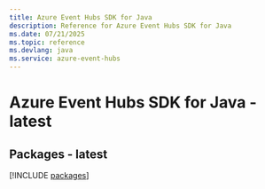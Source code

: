 ```yaml
---
title: Azure Event Hubs SDK for Java
description: Reference for Azure Event Hubs SDK for Java
ms.date: 07/21/2025
ms.topic: reference
ms.devlang: java
ms.service: azure-event-hubs
---
```

# Azure Event Hubs SDK for Java - latest
## Packages - latest
[!INCLUDE [packages](event-hubs-index.md)]